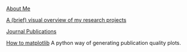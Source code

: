 [About Me](/AboutMe)

[A (brief) visual overview of my research projects](/ResearchProjects)

[Journal Publications](https://scholar.google.com/citations?user=2Btzz8QAAAAJ&hl=en)

[How to matplotlib](/plots_matplotlib)
A python way of generating publication quality plots.
